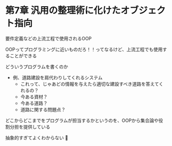 # 第7章 汎用の整理術に化けたオブジェクト指向



要件定義などの上流工程で使用されるOOP



OOPってプログラミングに近いものだろ！！ってなるけど、上流工程でも使用することができる



どういうプログラムを書くのか

- 例、道路建設を肩代わりしてくれるシステム
  - これって、じゃあどの情報を与えたら適切な建設すべき道路を答えてくれるの？
  - 今ある資材？
  - 今ある道路？
  - 道路に関する問題点？

どこからどこまでをプログラムが担当するかというのを、OOPから集合論や役割分担を提供している



抽象的すぎてよくわからない 🤪